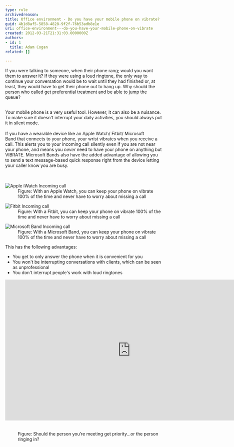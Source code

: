 ```yaml
---
type: rule
archivedreason: 
title: Office environment - Do you have your mobile phone on vibrate?
guid: 4b1d8af5-5858-4828-9f2f-76b53adb8e1e
uri: office-environment---do-you-have-your-mobile-phone-on-vibrate
created: 2012-03-21T21:31:03.0000000Z
authors:
- id: 1
  title: Adam Cogan
related: []

---
```



If you were talking to someone, when their phone rang; would you want them to answer it? If they were using a loud ringtone, the only way to continue your conversation would be to wait until they had finished or, at least, they would have to get their phone out to hang up. Why should the person who called get preferential treatment and be able to jump the queue?&#160;<div><br></div><div>Your mobile phone is a very useful tool. However, it can also be a nuisance. To make sure it doesn't interrupt your daily activities, you should always put it in silent mode.</div><div><br>If you have a wearable device like an&#160;Apple Watch/ Fitbit/ Microsoft Band&#160;that connects to your phone, your wrist vibrates&#160;when&#160;you receive a call.&#160;This alerts you to your incoming call silently even if you are not near your phone, and means you *never* need to have your phone on anything but VIBRATE. Microsoft Bands also have the added advantage of allowing you to send a&#160;text message-based quick response&#160;right from the device letting your caller know you are busy.&#160;<br></div>
<br><excerpt class='endintro'></excerpt><br>
<dl class="image"><dt> <img src="/PublishingImages/apple-iwatch-incoming-call.jpg" alt="Apple iWatch Incoming call" /> </dt><dd>Figure&#58; With an Apple Watch, you can keep your phone on vibrate 100% of the time and never have to worry about missing a call</dd></dl><dl class="image"><dt> <img src="/PublishingImages/fitbit-band-incoming-call.jpg" alt="Fitbit Incoming call" /> </dt><dd>Figure&#58; With a Fitbit, you can keep your phone on vibrate 100% of the time and never have to worry about missing a call </dd></dl><dl class="image"><dt> <img src="/PublishingImages/microsoft-band-incoming-call.jpg" alt="Microsoft Band Incoming call" /> </dt><dd>Figure&#58; With a Microsoft Band, you can keep your phone on vibrate​ 100% of the time and never have to worry about missing a call</dd></dl><p>This has the following advantages&#58;</p><ul><li>You get to only answer the phone when it is convenient for you</li><li>You won't be interrupting conversations with clients, which can be seen as unprofessional</li><li>You don't interrupt people's work with loud ringtones<br></li></ul><div><div class="ms-rtestate-read ms-rte-embedcode ms-rte-embedil ms-rtestate-notify" unselectable="on"><iframe width="800" height="450" src="https&#58;//www.youtube.com/embed/vwBzLLbE738?rel=0" frameborder="0"></iframe>&#160;</div><br></div><div><dd class="ssw15-rteElement-FigureNormal">Figure&#58; Should the person you’re meeting get priority...or the person ringing in?​<br></dd></div>


